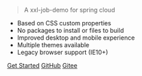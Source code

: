 
> A xxl-job-demo for spring cloud

- Based on CSS custom properties
- No packages to install or files to build
- Improved desktop and mobile experience
- Multiple themes available
- Legacy browser support (IE10+)

[Get Started](#main)
[GitHub](https://github.com/aiden-liu413/xxl-job-demo)
[Gitee](https://gitee.com/aiden-liu/xxl-job-demo)
